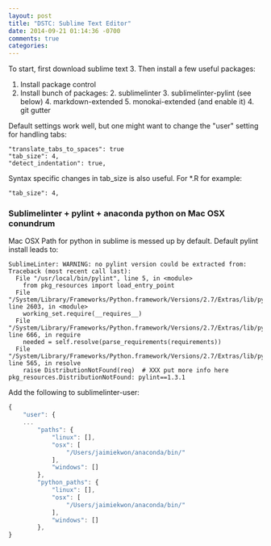 ```yaml
---
layout: post
title: "DSTC: Sublime Text Editor"
date: 2014-09-21 01:14:36 -0700
comments: true
categories: 
---
```


To start, first download sublime text 3. 
Then install a few useful packages:

1. Install package control
2. Install bunch of packages:
    2. sublimelinter
    3. sublimelinter-pylint (see below)
    4. markdown-extended
    5. monokai-extended (and enable it)
    4. git gutter

Default settings work well, but one might want to change the "user" setting 
for handling tabs:

    "translate_tabs_to_spaces": true
    "tab_size": 4,
    "detect_indentation": true,

Syntax specific changes in tab_size is also useful. For *.R for example:

    "tab_size": 4,

### Sublimelinter + pylint + anaconda python on Mac OSX conundrum
Mac OSX Path for python in sublime is messed up by default. 
Default pylint install leads to:

    SublimeLinter: WARNING: no pylint version could be extracted from:
    Traceback (most recent call last):
      File "/usr/local/bin/pylint", line 5, in <module>
        from pkg_resources import load_entry_point
      File "/System/Library/Frameworks/Python.framework/Versions/2.7/Extras/lib/python/pkg_resources.py", line 2603, in <module>
        working_set.require(__requires__)
      File "/System/Library/Frameworks/Python.framework/Versions/2.7/Extras/lib/python/pkg_resources.py", line 666, in require
        needed = self.resolve(parse_requirements(requirements))
      File "/System/Library/Frameworks/Python.framework/Versions/2.7/Extras/lib/python/pkg_resources.py", line 565, in resolve
        raise DistributionNotFound(req)  # XXX put more info here
    pkg_resources.DistributionNotFound: pylint==1.3.1

Add the following to sublimelinter-user:

``` js
{
    "user": {
    ...
        "paths": {
            "linux": [],
            "osx": [
                "/Users/jaimiekwon/anaconda/bin/"
            ],
            "windows": []
        },
        "python_paths": {
            "linux": [],
            "osx": [
                "/Users/jaimiekwon/anaconda/bin/"
            ],
            "windows": []
        },
}
```
